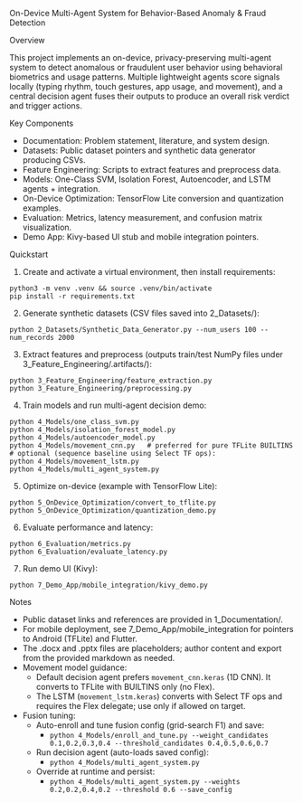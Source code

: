 On-Device Multi-Agent System for Behavior-Based Anomaly & Fraud Detection

Overview

This project implements an on-device, privacy-preserving multi-agent system to detect anomalous or fraudulent user behavior using behavioral biometrics and usage patterns. Multiple lightweight agents score signals locally (typing rhythm, touch gestures, app usage, and movement), and a central decision agent fuses their outputs to produce an overall risk verdict and trigger actions.

Key Components

- Documentation: Problem statement, literature, and system design.
- Datasets: Public dataset pointers and synthetic data generator producing CSVs.
- Feature Engineering: Scripts to extract features and preprocess data.
- Models: One-Class SVM, Isolation Forest, Autoencoder, and LSTM agents + integration.
- On-Device Optimization: TensorFlow Lite conversion and quantization examples.
- Evaluation: Metrics, latency measurement, and confusion matrix visualization.
- Demo App: Kivy-based UI stub and mobile integration pointers.

Quickstart

1. Create and activate a virtual environment, then install requirements:

```
python3 -m venv .venv && source .venv/bin/activate
pip install -r requirements.txt
```

2. Generate synthetic datasets (CSV files saved into 2_Datasets/):

```
python 2_Datasets/Synthetic_Data_Generator.py --num_users 100 --num_records 2000
```

3. Extract features and preprocess (outputs train/test NumPy files under 3_Feature_Engineering/.artifacts/):

```
python 3_Feature_Engineering/feature_extraction.py
python 3_Feature_Engineering/preprocessing.py
```

4. Train models and run multi-agent decision demo:

```
python 4_Models/one_class_svm.py
python 4_Models/isolation_forest_model.py
python 4_Models/autoencoder_model.py
python 4_Models/movement_cnn.py   # preferred for pure TFLite BUILTINS
# optional (sequence baseline using Select TF ops):
python 4_Models/movement_lstm.py
python 4_Models/multi_agent_system.py
```

5. Optimize on-device (example with TensorFlow Lite):

```
python 5_OnDevice_Optimization/convert_to_tflite.py
python 5_OnDevice_Optimization/quantization_demo.py
```

6. Evaluate performance and latency:

```
python 6_Evaluation/metrics.py
python 6_Evaluation/evaluate_latency.py
```

7. Run demo UI (Kivy):

```
python 7_Demo_App/mobile_integration/kivy_demo.py
```

Notes

- Public dataset links and references are provided in 1_Documentation/.
- For mobile deployment, see 7_Demo_App/mobile_integration for pointers to Android (TFLite) and Flutter.
- The .docx and .pptx files are placeholders; author content and export from the provided markdown as needed.
- Movement model guidance:
  - Default decision agent prefers `movement_cnn.keras` (1D CNN). It converts to TFLite with BUILTINS only (no Flex).
  - The LSTM (`movement_lstm.keras`) converts with Select TF ops and requires the Flex delegate; use only if allowed on target.
- Fusion tuning:
  - Auto-enroll and tune fusion config (grid-search F1) and save:
    - `python 4_Models/enroll_and_tune.py --weight_candidates 0.1,0.2,0.3,0.4 --threshold_candidates 0.4,0.5,0.6,0.7`
  - Run decision agent (auto-loads saved config):
    - `python 4_Models/multi_agent_system.py`
  - Override at runtime and persist:
    - `python 4_Models/multi_agent_system.py --weights 0.2,0.2,0.4,0.2 --threshold 0.6 --save_config`


